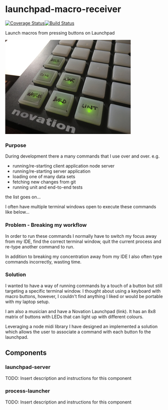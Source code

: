 # launchpad-macro-receiver
[![Coverage Status](https://coveralls.io/repos/github/Duncan-Alexander-Coutts/launchpad-commander/badge.svg?branch=master)](https://coveralls.io/github/Duncan-Alexander-Coutts/launchpad-commander?branch=master)[![Build Status](https://travis-ci.org/Duncan-Alexander-Coutts/launchpad-commander.svg?branch=master)](https://travis-ci.org/Duncan-Alexander-Coutts/launchpad-commander)

Launch macros from pressing buttons on Launchpad

![lit launchpad buttons](/readme-assets/lit-buttons.jpg)

### Purpose

During development there a many commands that I use over and over. e.g.
* running/re-starting client application node server
* running/re-starting server application
* loading one of many data sets
* fetching new changes from git
* running unit and end-to-end tests

the list goes on...

I often have multiple terminal windows open to execute these commands like below...
### Problem - Breaking my workflow

In order to run these commands I normally have to switch my focus away from 
my IDE, find the correct terminal window, quit the current process and re-type another command to run.

In addition to breaking my concentration away from my IDE I also often type commands incorrectly, wasting time.

### Solution

I wanted to have a way of running commands by a touch of a button but still targeting a specific terminal window. I thought about using a keyboard with macro buttons, however, I couldn't find anything I liked or would be portable with my laptop setup.

I am also a musician and have a Novation Launchpad (link). It has an 8x8 matrix of buttons with LEDs that can light up with different colours.

Leveraging a node midi library I have designed an implemented a solution which allows the user to associate a command with each button fo the launchpad.

## Components

### launchpad-server

TODO: Insert description and instructions for this component

### process-launcher

TODO: Insert description and instructions for this component